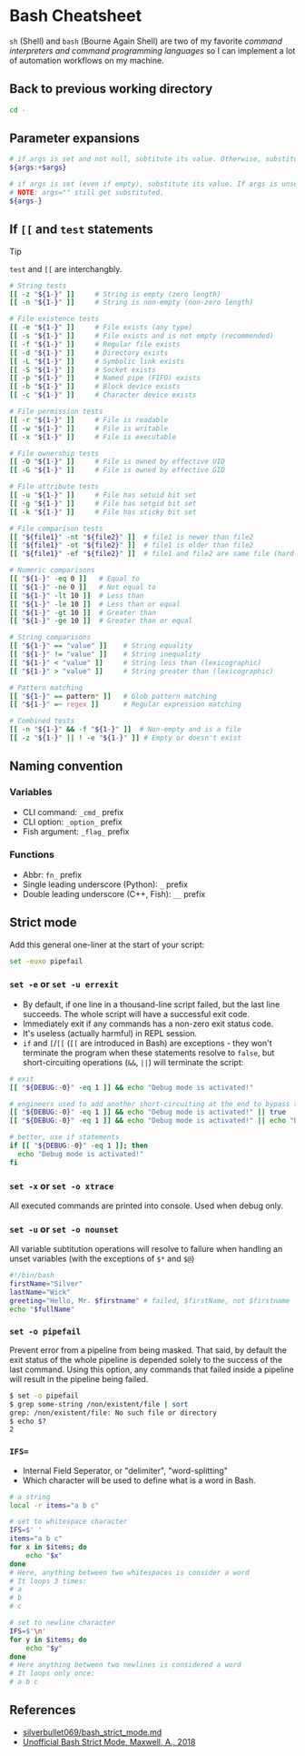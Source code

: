 # Bash Cheatsheet

<!-- tl;dr starts -->

`sh` (Shell) and `bash` (Bourne Again Shell) are two of my favorite _command interpreters and command programming languages_ so I can implement a lot of automation workflows on my machine.

<!-- tl;dr ends -->

## Back to previous working directory

```bash
cd -
```

## Parameter expansions

```bash
# if args is set and not null, subtitute its value. Otherwise, substitute nothing
${args:+$args}

# if args is set (even if empty), substitute its value. If args is unset, substitute nothing
# NOTE: args="" still get substituted.
${args-}
```

## If `[[` and `test` statements

> [!TIP]
>
> `test` and `[[` are interchangbly.

```bash
# String tests
[[ -z "${1-}" ]]     # String is empty (zero length)
[[ -n "${1-}" ]]     # String is non-empty (non-zero length)

# File existence tests
[[ -e "${1-}" ]]     # File exists (any type)
[[ -s "${1-}" ]]     # File exists and is not empty (recommended)
[[ -f "${1-}" ]]     # Regular file exists
[[ -d "${1-}" ]]     # Directory exists
[[ -L "${1-}" ]]     # Symbolic link exists
[[ -S "${1-}" ]]     # Socket exists
[[ -p "${1-}" ]]     # Named pipe (FIFO) exists
[[ -b "${1-}" ]]     # Block device exists
[[ -c "${1-}" ]]     # Character device exists

# File permission tests
[[ -r "${1-}" ]]     # File is readable
[[ -w "${1-}" ]]     # File is writable
[[ -x "${1-}" ]]     # File is executable

# File ownership tests
[[ -O "${1-}" ]]     # File is owned by effective UID
[[ -G "${1-}" ]]     # File is owned by effective GID

# File attribute tests
[[ -u "${1-}" ]]     # File has setuid bit set
[[ -g "${1-}" ]]     # File has setgid bit set
[[ -k "${1-}" ]]     # File has sticky bit set

# File comparison tests
[[ "${file1}" -nt "${file2}" ]]  # file1 is newer than file2
[[ "${file1}" -ot "${file2}" ]]  # file1 is older than file2
[[ "${file1}" -ef "${file2}" ]]  # file1 and file2 are same file (hard links)

# Numeric comparisons
[[ "${1-}" -eq 0 ]]   # Equal to
[[ "${1-}" -ne 0 ]]   # Not equal to
[[ "${1-}" -lt 10 ]]  # Less than
[[ "${1-}" -le 10 ]]  # Less than or equal
[[ "${1-}" -gt 10 ]]  # Greater than
[[ "${1-}" -ge 10 ]]  # Greater than or equal

# String comparisons
[[ "${1-}" == "value" ]]    # String equality
[[ "${1-}" != "value" ]]    # String inequality
[[ "${1-}" < "value" ]]     # String less than (lexicographic)
[[ "${1-}" > "value" ]]     # String greater than (lexicographic)

# Pattern matching
[[ "${1-}" == pattern* ]]   # Glob pattern matching
[[ "${1-}" =~ regex ]]      # Regular expression matching

# Combined tests
[[ -n "${1-}" && -f "${1-}" ]]  # Non-empty and is a file
[[ -z "${1-}" || ! -e "${1-}" ]] # Empty or doesn't exist
```

## Naming convention

### Variables

- CLI command: `_cmd_` prefix
- CLI option: `_option_` prefix
- Fish argument: `_flag_` prefix

### Functions

- Abbr: `fn_` prefix
- Single leading underscore (Python): `_` prefix
- Double leading underscore (C++, Fish): `__` prefix

## Strict mode

Add this general one-liner at the start of your script:

```bash
set -euxo pipefail
```

### `set -e` or `set -u errexit`

- By default, if one line in a thousand-line script failed, but the last line succeeds. The whole script will have a successful exit code.
- Immediately exit if any commands has a non-zero exit status code.
- It's useless (actually harmful) in REPL session.
- `if` and `[`/`[[` (`[[` are introduced in Bash) are exceptions - they won't terminate the program when these statements resolve to `false`, but short-circuiting operations (`&&`, `||`) will terminate the script:

```bash
# exit
[[ "${DEBUG:-0}" -eq 1 ]] && echo "Debug mode is activated!"

# engineers used to add another short-circuiting at the end to bypass the behavior
[[ "${DEBUG:-0}" -eq 1 ]] && echo "Debug mode is activated!" || true
[[ "${DEBUG:-0}" -eq 1 ]] && echo "Debug mode is activated!" || echo "Debug mode is deactivated!"

# better, use if statements
if [[ "${DEBUG:-0}" -eq 1 ]]; then
  echo "Debug mode is activated!"
fi
```

### `set -x` or `set -o xtrace`

All executed commands are printed into console. Used when debug only.

### `set -u` or `set -o nounset`

All variable subtitution operations will resolve to failure when handling an unset variables (with the exceptions of `$*` and `$@`)

```bash
#!/bin/bash
firstName="Silver"
lastName="Wick"
greeting="Hello, Mr. $firstname" # failed, $firstName, not $firstname
echo "$fullName"
```

### `set -o pipefail`

Prevent error from a pipeline from being masked. That said, by default the exit status of the whole pipeline is depended solely to the success of the last command. Using this option, any commands that failed inside a pipeline will result in the pipeline being failed.

```bash
$ set -o pipefail
$ grep some-string /non/existent/file | sort
grep: /non/existent/file: No such file or directory
$ echo $?
2
```

### `IFS=`

- Internal Field Seperator, or "delimiter", "word-splitting"
- Which character will be used to define what is a word in Bash.

```bash
# a string
local -r items="a b c"

# set to whitespace character
IFS=$' '
items="a b c"
for x in $items; do
    echo "$x"
done
# Here, anything between two whitespaces is consider a word
# It loops 3 times:
# a
# b
# c

# set to newline character
IFS=$'\n'
for y in $items; do
    echo "$y"
done
# Here anything between two newlines is considered a word
# It loops only once:
# a b c
```

## References

- [silverbullet069/bash_strict_mode.md](https://gist.github.com/Silverbullet069/7d34a2523c001d9382080fc533dbc4fe)
- [Unofficial Bash Strict Mode, Maxwell, A., 2018](http://redsymbol.net/articles/unofficial-bash-strict-mode/)

<!-- TODO: read https://mywiki.wooledge.org/BashGuide/Practices -->
